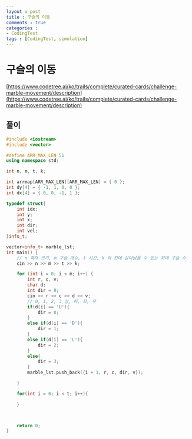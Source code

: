 ```yaml
---
layout : post
title : 구슬의 이동
comments : true
categories : 
- CodingTest
tags : [CodingTest, simulation]
---
```


# 구슬의 이동

[https://www.codetree.ai/ko/trails/complete/curated-cards/challenge-marble-movement/description](https://www.codetree.ai/ko/trails/complete/curated-cards/challenge-marble-movement/description)



## 풀이

```cpp
#include <iostream>
#include <vector>

#define ARR_MAX_LEN 51
using namespace std;

int n, m, t, k;

int arrmap[ARR_MAX_LEN][ARR_MAX_LEN] = { 0 };
int dy[4] = { -1, 1, 0, 0 };
int dx[4] = { 0, 0, -1, 1 };

typedef struct{
    int idx;
    int y;
    int x;
    int dir;
    int vel;
}info_t;

vector<info_t> marble_lst;
int main() {
    // n 격자 크기, m 구슬 개수, t 시간, k 각 칸에 살아남을 수 있는 최대 구슬 수
    cin >> n >> m >> t >> k;

    for (int i = 0; i < m; i++) {
        int r, c, v;
        char d;
        int dir = 0;
        cin >> r >> c >> d >> v;
        // 0, 1, 2, 3 상, 하, 좌, 우
        if(d[i] == 'U'){
            dir = 0;
        }
        else if(d[i] == 'D'){
            dir = 1;
        }
        else if(d[i] == 'L'){
            dir = 2;
        }
        else{
            dir = 3;
        }
        marble_lst.push_back({i + 1, r, c, dir, v});

    }

    for(int i = 0; i < t; i++){

    }

    

    return 0;
}


```

